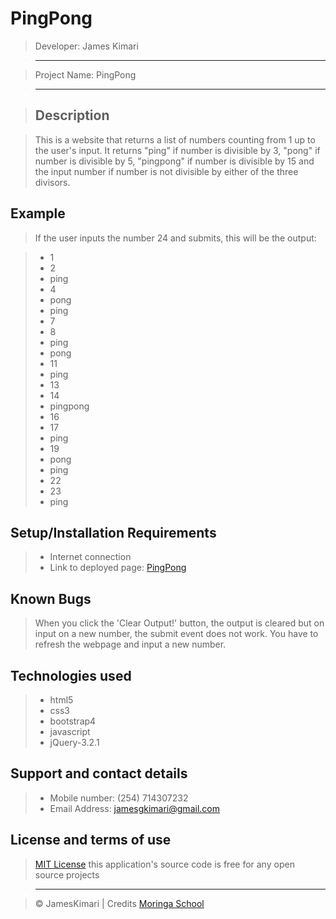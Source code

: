 # PingPong

> Developer: James Kimari

> --------------------------------------------------------------------------------

> Project Name: PingPong

> --------------------------------------------------------------------------------

> ## Description

> This is a website that returns a list of numbers counting from 1 up to the user's input. It returns "ping" if number is divisible by 3, "pong" if number is divisible by 5, "pingpong" if number is divisible by 15 and the input number if number is not divisible by either of the three divisors.

## Example

> If the user inputs the number 24 and submits, this will be the output:

> - 1
> - 2
> - ping
> - 4
> - pong
> - ping
> - 7
> - 8
> - ping
> - pong
> - 11
> - ping
> - 13
> - 14
> - pingpong
> - 16
> - 17
> - ping
> - 19
> - pong
> - ping
> - 22
> - 23
> - ping

## Setup/Installation Requirements

> - Internet connection
> - Link to deployed page: [PingPong](https://JamesKimari.github.io/Pingpong/)

## Known Bugs

> When you click the 'Clear Output!' button, the output is cleared but on input on a new number, the submit event does not work. You have to refresh the webpage and input a new number.

## Technologies used

> - html5
> - css3
> - bootstrap4
> - javascript
> - jQuery-3.2.1

## Support and contact details

> - Mobile number: (254) 714307232
> - Email Address: jamesgkimari@gmail.com

## License and terms of use

> [MIT License](license) this application's source code is free for any open source projects

> --------------------------------------------------------------------------------

> © JamesKimari | Credits [Moringa School](https://moringaschool.com/)
